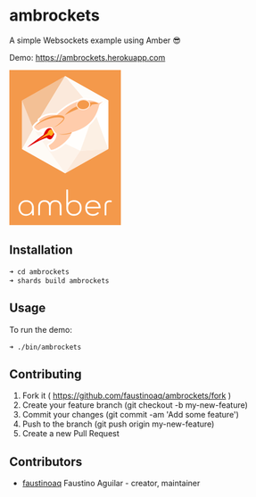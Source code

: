# ambrockets

A simple Websockets example using Amber 😎

Demo: https://ambrockets.herokuapp.com

[![ambrockets](https://raw.githubusercontent.com/faustinoaq/ambrockets/master/src/assets/images/logo.png)](https://ambrockets.herokuapp.com)

## Installation

```
➜ cd ambrockets
➜ shards build ambrockets
```

## Usage

To run the demo:

```
➜ ./bin/ambrockets
```

## Contributing

1. Fork it ( https://github.com/faustinoaq/ambrockets/fork )
2. Create your feature branch (git checkout -b my-new-feature)
3. Commit your changes (git commit -am 'Add some feature')
4. Push to the branch (git push origin my-new-feature)
5. Create a new Pull Request

## Contributors

- [faustinoaq](https://github.com/faustinoaq) Faustino Aguilar - creator, maintainer
